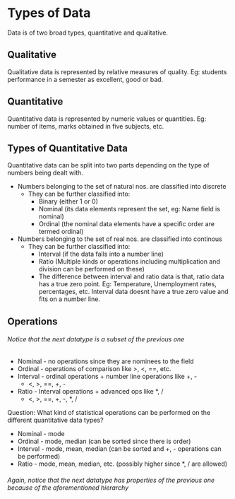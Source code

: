 # Types of Data

Data is of two broad types, quantitative and qualitative. 

## Qualitative

Qualitative data is represented by relative measures of quality. Eg: students performance in a semester as excellent, good or bad.

## Quantitative

Quantitative data is represented by numeric values or quantities. Eg: number of items, marks obtained in five subjects, etc.

## Types of Quantitative Data

Quantitative data can be split into two parts depending on the type of numbers being dealt with. 
- Numbers belonging to the set of natural nos. are classified into discrete
    - They can be further classified into:
        - Binary (either 1 or 0) 
        - Nominal (its data elements represent the set, eg: Name field is nominal)
        - Ordinal (the nominal data elements have a specific order are termed ordinal)
- Numbers belonging to the set of real nos. are classified into continous
    - They can be further classified into:
        - Interval (if the data falls into a number line)
        - Ratio (Multiple kinds or operations including multiplication and division can be performed on these)
        - The difference between interval and ratio data is that, ratio data has a true zero point. Eg: Temperature, Unemployment rates, percentages, etc. Interval data doesnt have a true zero value and fits on a number line.


## Operations

###### Notice that the next datatype is a subset of the previous one

- Nominal - no operations since they are nominees to the field
- Ordinal - operations of comparison like >, <, ==, etc.
- Interval - ordinal operations + number line operations like +, -
    - <, >, ==, +, -
- Ratio - Interval operations + advanced ops like *, /
    - <, >, ==, +, -, *, /

Question: What kind of statistical operations can be performed on the different quantitative data types?

- Nominal - mode
- Ordinal - mode, median (can be sorted since there is order)
- Interval - mode, mean, median (can be sorted and +, - operations can be performed)
- Ratio - mode, mean, median, etc. (possibly higher since *, / are allowed)

###### Again, notice that the next datatype has properties of the previous one because of the aforementioned hierarchy